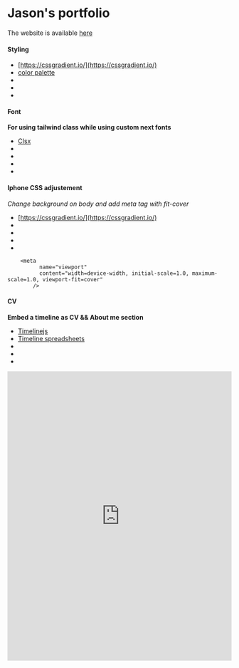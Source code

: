 
# Jason's portfolio

The website is available [here](www.jason-suarez.com/)


#### Styling 

-  [https://cssgradient.io/](https://cssgradient.io/)
-  [color palette](https://colorhunt.co/palette/f0f5f9c9d6df52616b1e2022)
-  []()
-  []()
-  []()
#### Font

**For using tailwind class while using custom next fonts**
-  [Clsx](https://www.npmjs.com/package/clsx)
-  []()
-  []()
-  []()
-  []()
#### Iphone CSS adjustement  
*Change background on body and add meta tag with fit-cover*
-  [https://cssgradient.io/](https://cssgradient.io/)
-  []()
-  []()
-  []()
-  []()

```
    <meta
          name="viewport"
          content="width=device-width, initial-scale=1.0, maximum-scale=1.0, viewport-fit=cover"
        />
```


#### CV
**Embed a timeline as CV && About me section**
-  [Timelinejs](https://timeline.knightlab.com/)
-  [Timeline spreadsheets](https://docs.google.com/spreadsheets/d/1Z_3iH_XE0HMc2072NU4qledD9myxvFhiShV8EcloG3I/edit#gid=0)
-  []()
-  []()
-  []()

<iframe src='https://cdn.knightlab.com/libs/timeline3/latest/embed/index.html?source=1Z_3iH_XE0HMc2072NU4qledD9myxvFhiShV8EcloG3I&font=Default&lang=en&initial_zoom=2&height=650' width='100%' height='650' webkitallowfullscreen mozallowfullscreen allowfullscreen frameborder='0'></iframe>